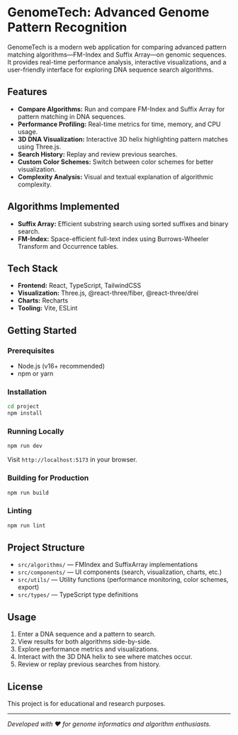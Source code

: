 # GenomeTech: Advanced Genome Pattern Recognition

GenomeTech is a modern web application for comparing advanced pattern matching algorithms—FM-Index and Suffix Array—on genomic sequences. It provides real-time performance analysis, interactive visualizations, and a user-friendly interface for exploring DNA sequence search algorithms.

## Features

- **Compare Algorithms:** Run and compare FM-Index and Suffix Array for pattern matching in DNA sequences.
- **Performance Profiling:** Real-time metrics for time, memory, and CPU usage.
- **3D DNA Visualization:** Interactive 3D helix highlighting pattern matches using Three.js.
- **Search History:** Replay and review previous searches.
- **Custom Color Schemes:** Switch between color schemes for better visualization.
- **Complexity Analysis:** Visual and textual explanation of algorithmic complexity.

## Algorithms Implemented

- **Suffix Array:** Efficient substring search using sorted suffixes and binary search.
- **FM-Index:** Space-efficient full-text index using Burrows-Wheeler Transform and Occurrence tables.

## Tech Stack

- **Frontend:** React, TypeScript, TailwindCSS
- **Visualization:** Three.js, @react-three/fiber, @react-three/drei
- **Charts:** Recharts
- **Tooling:** Vite, ESLint

## Getting Started

### Prerequisites
- Node.js (v16+ recommended)
- npm or yarn

### Installation
```bash
cd project
npm install
```

### Running Locally
```bash
npm run dev
```
Visit `http://localhost:5173` in your browser.

### Building for Production
```bash
npm run build
```

### Linting
```bash
npm run lint
```

## Project Structure

- `src/algorithms/` — FMIndex and SuffixArray implementations
- `src/components/` — UI components (search, visualization, charts, etc.)
- `src/utils/` — Utility functions (performance monitoring, color schemes, export)
- `src/types/` — TypeScript type definitions

## Usage
1. Enter a DNA sequence and a pattern to search.
2. View results for both algorithms side-by-side.
3. Explore performance metrics and visualizations.
4. Interact with the 3D DNA helix to see where matches occur.
5. Review or replay previous searches from history.

## License
This project is for educational and research purposes.

---

*Developed with ❤️ for genome informatics and algorithm enthusiasts.* 